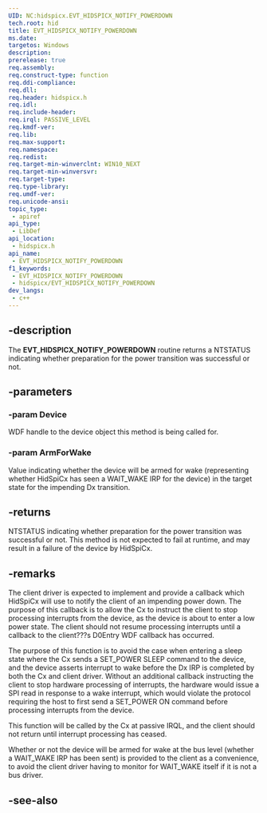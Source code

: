 ```yaml
---
UID: NC:hidspicx.EVT_HIDSPICX_NOTIFY_POWERDOWN
tech.root: hid
title: EVT_HIDSPICX_NOTIFY_POWERDOWN
ms.date: 
targetos: Windows
description: 
prerelease: true
req.assembly: 
req.construct-type: function
req.ddi-compliance: 
req.dll: 
req.header: hidspicx.h
req.idl: 
req.include-header: 
req.irql: PASSIVE_LEVEL
req.kmdf-ver: 
req.lib: 
req.max-support: 
req.namespace: 
req.redist: 
req.target-min-winverclnt: WIN10_NEXT
req.target-min-winversvr: 
req.target-type: 
req.type-library: 
req.umdf-ver: 
req.unicode-ansi: 
topic_type:
 - apiref
api_type:
 - LibDef
api_location:
 - hidspicx.h
api_name:
 - EVT_HIDSPICX_NOTIFY_POWERDOWN
f1_keywords:
 - EVT_HIDSPICX_NOTIFY_POWERDOWN
 - hidspicx/EVT_HIDSPICX_NOTIFY_POWERDOWN
dev_langs:
 - c++
---
```


## -description

The **EVT_HIDSPICX_NOTIFY_POWERDOWN** routine returns a NTSTATUS indicating whether preparation for the power transition was successful or not.

## -parameters

### -param Device

WDF handle to the device object this method is being called for.

### -param ArmForWake

Value indicating whether the device will be armed for wake (representing whether HidSpiCx has seen a WAIT_WAKE IRP for the device) in the target state for the impending Dx transition.

## -returns

NTSTATUS indicating whether preparation for the power transition was successful or not. This method is not expected to fail at runtime, and may result in a failure of the device by HidSpiCx.

## -remarks

The client driver is expected to implement and provide a callback which HidSpiCx will use to notify the client of an impending power down. The purpose of this callback is to allow the Cx to instruct the client to stop processing interrupts from the device, as the device is about to enter a low power state. The client should not resume processing interrupts until a callback to the client???s D0Entry WDF callback has occurred.

The purpose of this function is to avoid the case when entering a sleep state where the Cx sends a SET_POWER SLEEP command to the device, and the device asserts interrupt to wake before the Dx IRP is completed by both the Cx and client driver. Without an additional callback instructing the client to stop hardware processing of interrupts, the hardware would issue a SPI read in response to a wake interrupt, which would violate the protocol requiring the host to first send a SET_POWER ON command before processing interrupts from the device.

This function will be called by the Cx at passive IRQL, and the client should not return until interrupt processing has ceased.

Whether or not the device will be armed for wake at the bus level (whether a WAIT_WAKE IRP has been sent) is provided to the client as a convenience, to avoid the client driver having to monitor for WAIT_WAKE itself if it is not a bus driver.

## -see-also
